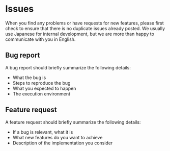 # Issues
When you find any problems or have requests for new features, please first check to ensure that there is no duplicate issues already posted.
We usually use Japanese for internal development, but we are more than happy to communicate with you in English.

## Bug report
A bug report should briefly summarize the following details:
* What the bug is
* Steps to reproduce the bug
* What you expected to happen
* The execution environment

## Feature request

A feature request should briefly summarize the following details:

- If a bug is relevant, what it is
- What new features do you want to achieve
- Description of the implementation you consider
